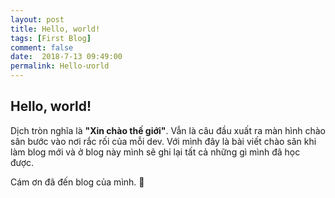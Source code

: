 ```yaml
---
layout: post
title: Hello, world!
tags: [First Blog]
comment: false
date:  2018-7-13 09:49:00
permalink: Hello-ưorld
---
```


## Hello, world!
Dịch tròn nghĩa là **"Xin chào thế giới"**. Vẫn là câu đầu xuất ra màn hình chào sân bước vào nơi rắc rối của mỗi dev. Với mình đây là bài viết chào sân khi làm blog mới và ở blog này mình sẽ ghi lại tất cả những gì mình đã học được.

Cám ơn đã đến blog của mình. :purple_heart:
